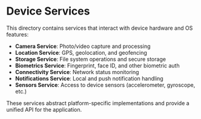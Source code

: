 # Device Services

This directory contains services that interact with device hardware and OS features:

- **Camera Service**: Photo/video capture and processing
- **Location Service**: GPS, geolocation, and geofencing
- **Storage Service**: File system operations and secure storage
- **Biometrics Service**: Fingerprint, face ID, and other biometric auth
- **Connectivity Service**: Network status monitoring
- **Notifications Service**: Local and push notification handling
- **Sensors Service**: Access to device sensors (accelerometer, gyroscope, etc.)

These services abstract platform-specific implementations and provide a unified API for the application.
